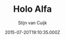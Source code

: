 ---
title: Holo Alfa
github: 'https://github.com/stijnvc/holo-alfa'
demo: 'http://stijnvc.github.io/holo-alfa/'
author: Stijn van Cuijk
ssg:
  - Jekyll
cms:
  - No Cms
date: 2015-07-20T19:10:35.000Z
github_branch: master
description: 'A minimalist, mobile first Jekyll theme.'
stale: false
---